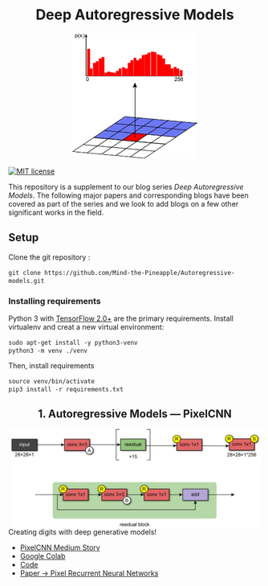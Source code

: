 <h1 align="center"> Deep Autoregressive Models </h1>

<center><img height="250" src="https://raw.githubusercontent.com/Mind-the-Pineapple/Autoregressive-models/master/1%20-%20Autoregressive%20Models%20-%20PixelCNN/figures/Figure6_reduced.png"></center>

[![MIT license](http://img.shields.io/badge/license-MIT-brightgreen.svg)](https://github.com/Warvito/vq-vae/blob/master/LICENSE)

This repository is a supplement to our blog series *Deep Autoregressive Models*. The following major papers and corresponding blogs have been covered as part of the series and we look to add blogs on a few other significant works in the field.

## Setup
Clone the git repository :


    git clone https://github.com/Mind-the-Pineapple/Autoregressive-models.git


### Installing requirements
Python 3 with [TensorFlow 2.0+](https://www.tensorflow.org/) are the primary requirements.
Install virtualenv and creat a new virtual environment:

    sudo apt-get install -y python3-venv
    python3 -m venv ./venv

Then, install requirements

    source venv/bin/activate
    pip3 install -r requirements.txt

<h2 align="center"> 1. Autoregressive Models — PixelCNN </h2>
<img align="right" width="500x" src="https://raw.githubusercontent.com/Mind-the-Pineapple/Autoregressive-models/master/1%20-%20Autoregressive%20Models%20-%20PixelCNN/figures/Figure5_Architecture_reduced.png">

Creating digits with deep generative models!
- [PixelCNN Medium Story]()
- [Google Colab](https://colab.research.google.com/github/Mind-the-Pineapple/Autoregressive-models/blob/master/1%20-%20Autoregressive%20Models%20-%20PixelCNN/pixelCNN.ipynb)
- [Code](%20-%20Autoregressive%20Models%20-%20PixelCNN/pixelCNN.py)
- [Paper -> Pixel Recurrent Neural Networks](https://arxiv.org/abs/1601.06759)
